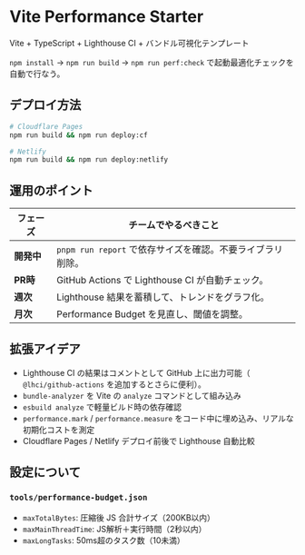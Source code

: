 # Vite Performance Starter

Vite + TypeScript + Lighthouse CI + バンドル可視化テンプレート

`npm install` → `npm run build` → `npm run perf:check` で起動最適化チェックを自動で行なう。

## デプロイ方法

```bash
# Cloudflare Pages
npm run build && npm run deploy:cf

# Netlify
npm run build && npm run deploy:netlify
```

## 運用のポイント

| フェーズ    | チームでやるべきこと                              |
| ------- | --------------------------------------- |
| **開発中** | `pnpm run report` で依存サイズを確認。不要ライブラリ削除。  |
| **PR時** | GitHub Actions で Lighthouse CI が自動チェック。 |
| **週次**  | Lighthouse 結果を蓄積して、トレンドをグラフ化。           |
| **月次**  | Performance Budget を見直し、閾値を調整。          |

## 拡張アイデア

- Lighthouse CI の結果はコメントとして GitHub 上に出力可能（ `@lhci/github-actions` を追加するとさらに便利）。
- `bundle-analyzer` を Vite の `analyze` コマンドとして組み込み
- `esbuild analyze` で軽量ビルド時の依存確認
- `performance.mark` / `performance.measure` をコード中に埋め込み、リアルな初期化コストを測定
- Cloudflare Pages / Netlify デプロイ前後で Lighthouse 自動比較

## 設定について

### `tools/performance-budget.json`

- `maxTotalBytes`: 圧縮後 JS 合計サイズ（200KB以内）
- `maxMainThreadTime`: JS解析＋実行時間（2秒以内）
- `maxLongTasks`: 50ms超のタスク数（10未満）

